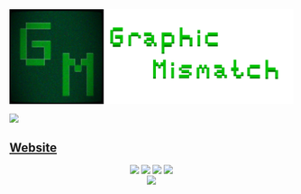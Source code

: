 <img src="header.png"/>

<a href="https://www.linkedin.com/in/rayan-madan/"><img src="https://img.shields.io/badge/linkedin-%230077B5.svg?style=for-the-badge&logo=linkedin"/></a>

<b><h2><a href="https://graphicmismatch.github.io/">Website</a></h2></b>

</details>
<p align="center">
<img src="https://github-readme-streak-stats.herokuapp.com?user=graphicmismatch&theme=android-dark&border=15DD30"/>
<img src="https://github-readme-stats.vercel.app/api/top-langs?username=graphicmismatch&theme=chartreuse-dark&border=15DD30"/>
<img src="https://github-readme-stats.vercel.app/api?username=graphicmismatch&theme=chartreuse-dark&border=15DD30"show_icons=true"/>
  <a href="https://discord.com/users/433953456315957258"> <img src="https://lanyard.cnrad.dev/api/433953456315957258"></a> <br>
  <img src="https://skillicons.dev/icons?i=git,github,py,discord,bots,vscode,unity,bash,cs,java,linux,raspberrypi" />
</p>



